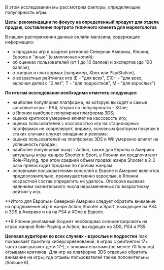В этом исследовании мы рассмотрим факторы, определяющие популярность игры.

**Цель: рекомендации по фокусу на определенный продукт для отдела продаж, составление портрета типичного клиента для маркетологов**


В нашем распоряжении данные онлайн магазина, содержащие информацию:
 - о продажах игр в разрезе регионов Северная Америка, Япония, Европа и "иные" (в миллионах копий);
 - об оценках пользователей (от 1 до 10 баллов) и экспертов (до 100 баллов),
 - о жанрах и платформах (например, Xbox или PlayStation),
 - о возрастных рейтингах игр (Е - "для всех", Е10+ - "для всех, включая детей с 10 лет", Т - "для подростков", М - "для взрослых")

 **По итогам исследования необходимо отметить следующее:**
- наиболее популярная платформа, на которую выходят и самые кассовые игры - PS4, вторая по популярности - XOne;
- в Японии наиболее популярная платформа 3DS;
- оценка критиков умеренно влияет на кассовость игр;
- оценка пользователей с кассовостью игр на стационарных платформах не коррелирует, видимо, основным фактором покупки в стаких случаях служат ожидание и реклама;
- оценка пользователей на платформах 3DS и Wii умеренно влияет на успешность продаж;
- наиболее популярный жанр - Action, также для Европы и Америки актуальны игры жанров Shooter и Sport, в Японии им предпочитают Role-Playing, при этом средний объем продаж жанра Shooter в 2-3 раза превосходит продажи по прочим жанрам.
- основными пользователями консолей в Европе и Америке являются предположительно, преимущественно взрослые, в Японии возрастной состав определить не удалось. Оговорка вызвана наличием значительного числа неразмеченных по возрастному рейтингу игр.

**Итого для Европы и Северной Америки следует обратить внимание на продвижение игр в жанре Action,Shooter и Sport, выходящие на PS4 и 3DS в Америке и на на PS4 и XOne в Европе.

**В Японии рекламный бюджет необходимо сконцентрировать на играх жанров Role-Playing и Action, выходящих на 3DS, PS4 и PS5.

**Целевая аудитория во всех случаях - взрослые и подростки** (как показывает практика киберсоревнований, в играх с рейтингом 17+ часто выигрывают дети 17-), с положительными (не менее 70 баллов) отзывами критиков. Для игр на платформе 3DS отдельно обратить внимание на игры, где отзывы пользователей также положительны (больше 6).